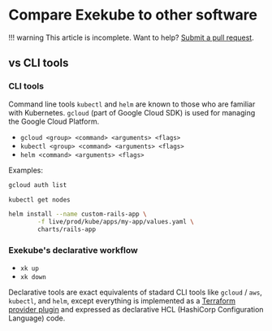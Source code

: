 # Compare Exekube to other software

!!! warning
    This article is incomplete. Want to help? [Submit a pull request](https://github.com/ilyasotkov/exekube/pulls).

## vs CLI tools

### CLI tools

Command line tools `kubectl` and `helm` are known to those who are familiar with Kubernetes. `gcloud` (part of Google Cloud SDK) is used for managing the Google Cloud Platform.

- `gcloud <group> <command> <arguments> <flags>`
- `kubectl <group> <command> <arguments> <flags>`
- `helm <command> <arguments> <flags>`

Examples:

```sh
gcloud auth list

kubectl get nodes

helm install --name custom-rails-app \
        -f live/prod/kube/apps/my-app/values.yaml \
        charts/rails-app
```

### Exekube's declarative workflow

- `xk up`
- `xk down`

Declarative tools are exact equivalents of stadard CLI tools like `gcloud` / `aws`, `kubectl`, and `helm`, except everything is implemented as a [Terraform provider plugin](/) and expressed as declarative HCL (HashiCorp Configuration Language) code.
